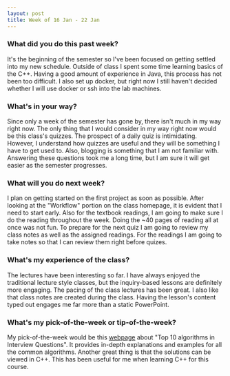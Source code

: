 ```yaml
---
layout: post
title: Week of 16 Jan - 22 Jan
---
```


### What did you do this past week?

It's the beginning of the semester so I've been focused on getting settled into my new schedule. Outside of class I spent some time learning basics of the C++. Having a good amount of experience in Java, this process has not been too difficult. I also set up docker, but right now I still haven't decided whether I will use docker or ssh into the lab machines. 

### What's in your way?
Since only a week of the semester has gone by, there isn't much in my way right now. The only thing that I would consider in my way right now would be this class's quizzes. The prospect of a daily quiz is intimidating. However, I understand how quizzes are useful and they will  be something I have to get used to. Also, blogging is something that I am not familiar with. Answering these questions took me a long time, but I am sure it will get easier as the semester progresses. 

### What will you do next week?
I plan on getting started on the first project as soon as possible. After looking at the "Workflow" portion on the class homepage, it is evident that I need to start early. Also for the textbook readings, I am going to make sure I do the reading throughout the week. Doing the ~40 pages of reading all at once was not fun. To prepare for the next quiz I am going to review my class notes as well as the assigned readings. For the readings I am going to take notes so that I can review them right before quizes. 

### What's my experience of the class?
The lectures have been interesting so far. I have always enjoyed the traditional lecture style classes, but the inquiry-based lessons are definitely more engaging. The pacing of the class lectures has been great. I also like that class notes are created during the class. Having the lesson's content typed out engages me far more than a static PowerPoint.

### What's my pick-of-the-week or tip-of-the-week?
My pick-of-the-week would be this [webpage](http://www.geeksforgeeks.org/top-10-algorithms-in-interview-questions/) about "Top 10 algorithms in Interview Questions". It provides in-depth explanations and examples for all the common algorithms. Another great thing is that the solutions can be viewed in C++. This has been useful for me when learning C++ for this course.

